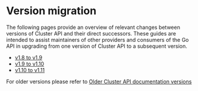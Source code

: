 # Version migration

The following pages provide an overview of relevant changes between versions of Cluster API and their direct successors. These guides are intended to assist 
maintainers of other providers and consumers of the Go API in upgrading from one version of Cluster API to a subsequent version.

- [v1.8 to v1.9](v1.7-to-v1.8.md)
- [v1.9 to v1.10](v1.9-to-v1.10.md)
- [v1.10 to v1.11](v1.10-to-v1.11.md)

For older versions please refer to [Older Cluster API documentation versions](#clusterapi-documentation-versions)
